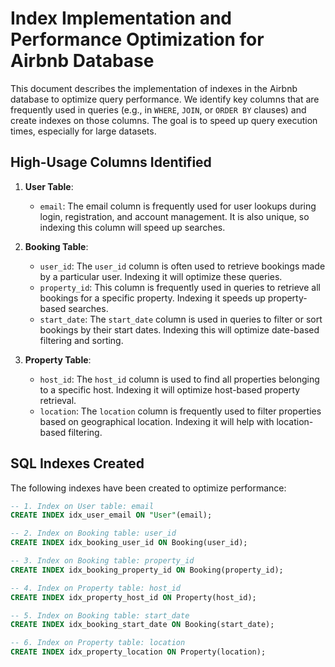 # Index Implementation and Performance Optimization for Airbnb Database

This document describes the implementation of indexes in the Airbnb database to optimize query performance. We identify key columns that are frequently used in queries (e.g., in `WHERE`, `JOIN`, or `ORDER BY` clauses) and create indexes on those columns. The goal is to speed up query execution times, especially for large datasets.

## High-Usage Columns Identified

1. **User Table**:
   - `email`: The email column is frequently used for user lookups during login, registration, and account management. It is also unique, so indexing this column will speed up searches.

2. **Booking Table**:
   - `user_id`: The `user_id` column is often used to retrieve bookings made by a particular user. Indexing it will optimize these queries.
   - `property_id`: This column is frequently used in queries to retrieve all bookings for a specific property. Indexing it speeds up property-based searches.
   - `start_date`: The `start_date` column is used in queries to filter or sort bookings by their start dates. Indexing this will optimize date-based filtering and sorting.

3. **Property Table**:
   - `host_id`: The `host_id` column is used to find all properties belonging to a specific host. Indexing it will optimize host-based property retrieval.
   - `location`: The `location` column is frequently used to filter properties based on geographical location. Indexing it will help with location-based filtering.

## SQL Indexes Created

The following indexes have been created to optimize performance:

```sql
-- 1. Index on User table: email
CREATE INDEX idx_user_email ON "User"(email);

-- 2. Index on Booking table: user_id
CREATE INDEX idx_booking_user_id ON Booking(user_id);

-- 3. Index on Booking table: property_id
CREATE INDEX idx_booking_property_id ON Booking(property_id);

-- 4. Index on Property table: host_id
CREATE INDEX idx_property_host_id ON Property(host_id);

-- 5. Index on Booking table: start_date
CREATE INDEX idx_booking_start_date ON Booking(start_date);

-- 6. Index on Property table: location
CREATE INDEX idx_property_location ON Property(location);
